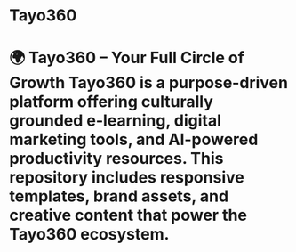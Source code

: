 # Tayo360
# 🌍 Tayo360 – Your Full Circle of Growth  Tayo360 is a purpose-driven platform offering culturally grounded e-learning, digital marketing tools, and AI-powered productivity resources. This repository includes responsive templates, brand assets, and creative content that power the Tayo360 ecosystem.
